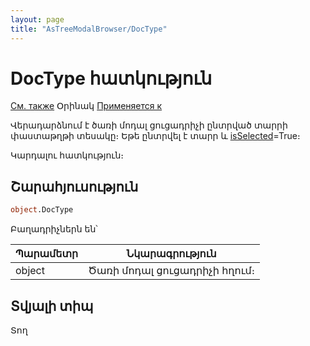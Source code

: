 ```yaml
---
layout: page
title: "AsTreeModalBrowser/DocType"
---
```



# DocType հատկություն


[См. также](../AsTreeModalBrowser.md) Օրինակ [Применяется к](../AsTreeModalBrowser.md)

Վերադարձնում է ծառի մոդալ ցուցադրիչի ընտրված տարրի փաստաթղթի տեսակը։ Եթե ընտրվել է տարր և [isSelected](isSelected.html)=True։

Կարդալու հատկություն։

## Շարահյուսություն

``` vb
object.DocType
```

Բաղադրիչներն են՝

| Պարամետր | Նկարագրություն |
|--|--|
| object | Ծառի մոդալ ցուցադրիչի հղում։ |


## Տվյալի տիպ

Տող
